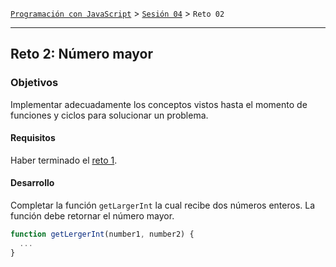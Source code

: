 [`Programación con JavaScript`](../../Readme.md) > [`Sesión 04`](../Readme.md) > `Reto 02`

---

## Reto 2: Número mayor

### Objetivos

Implementar adecuadamente los conceptos vistos hasta el momento de funciones y ciclos para solucionar un problema.

#### Requisitos

Haber terminado el [reto 1](../Reto-01).

#### Desarrollo

Completar la función `getLargerInt` la cual recibe dos números enteros. La función debe retornar el número mayor.

```javascript
function getLergerInt(number1, number2) {
  ...
}
```
